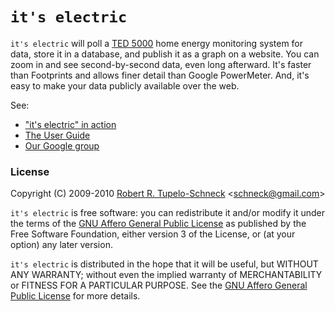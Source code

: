 # `it's electric` #

`it's electric` will poll a [TED 5000](http://www.theenergydetective.com/) home energy monitoring system for data, store it in a database, and publish it as a graph on a website. You can zoom in and see second-by-second data, even long afterward. It's faster than Footprints and allows finer detail than Google PowerMeter. And, it's easy to make your data publicly available over the web.

See:
  * ["it's electric" in action](http://tupelo-schneck.org/its-electric)
  * [The User Guide](UserGuide.md)
  * [Our Google group](http://groups.google.com/group/its-electric-software)

### License ###

Copyright (C) 2009-2010 [Robert R. Tupelo-Schneck](http://tupelo-schneck.org/robert) <[schneck@gmail.com](mailto:schneck@gmail.com)>

`it's electric` is free software: you can redistribute it and/or modify
it under the terms of the [GNU Affero General Public License](http://www.fsf.org/licensing/licenses/agpl.html) as
published by the Free Software Foundation, either version 3 of the
License, or (at your option) any later version.

`it's electric` is distributed in the hope that it will be useful,
but WITHOUT ANY WARRANTY; without even the implied warranty of
MERCHANTABILITY or FITNESS FOR A PARTICULAR PURPOSE.  See the
[GNU Affero General Public License](http://www.fsf.org/licensing/licenses/agpl.html) for more details.